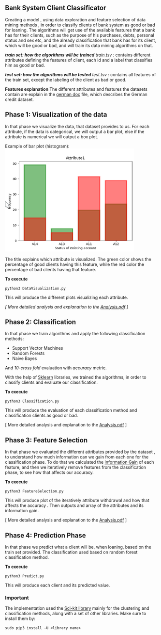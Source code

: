 ## Bank System Client Classificator
Creating a model , using data exploration and feature selection of data mining methods , in order to classify clients of bank system as good or bad for loaning.  The algorithms will get use of the available features that a bank has for their clients, such as the purpose of his purchases, debts, personal status and sex etc, and the already classification that bank has for its client, which will be good or bad, and will train its data mining algorithms on that.

 ***train set: how the algorithms will be trained*** 
*train.tsv :* contains different attributes defining the features of client, each id and a label that classifies him as good or bad.

 ***test set: how the algorithms will be tested*** 
 *test.tsv :* contains all features of the train set, except the labeling of the client as bad or good.

**Features explanation**
The different attributes and features the datasets contain are explain in the [german doc](https://github.com/VangelisGara/Bank-System-Client-Classificator/blob/master/german.doc) file, which describes the German credit dataset.

## Phase 1: Visualization of the data
In that phase we visualize the data, that dataset provides to us. For each attribute, if the data is categorical, we will output a bar plot, else if the attribute is numerical we will output a box plot.

Example of bar plot (histogram):
![Example of histogram](https://github.com/VangelisGara/Bank-System-Client-Classificator/blob/master/Images/Screenshot_20190808_160847.png)

The title explains which attribute is visualized. The green color shows the percentage of good clients having this feature, while the red color the percentage of bad clients having that feature.

**To execute**

    python3 DataVisualization.py
This will produce the different plots visualizing each attribute.

*[  More detailed analysis and explanation to the [Analysis.pdf](https://github.com/VangelisGara/Bank-System-Client-Classificator/blob/master/Analasis.pdf) ]*

## Phase 2: Classification
In that phase we train algorithms and apply the following classification methods:

 - Support Vector Machines
 - Random Forests
 - Naive Bayes
 
 And *10-cross fold* evaluation with *accuracy* metric.

With the help of [Sklearn](https://scikit-learn.org/stable/index.html) libraries, we trained the algorithms, in order to classify clients and evaluate our classification.

**To execute**

    python3 Classification.py
This will produce the evaluation of each classification method and classification clients as good or bad.

[  More detailed analysis and explanation to the [Analysis.pdf](https://github.com/VangelisGara/Bank-System-Client-Classificator/blob/master/Analasis.pdf) ]

## Phase 3:  Feature Selection
In that phase we evaluated the different attributes provided by the dataset , to understand how much information can we gain from each one for the classification phase.
To do that we calculated the [Information Gain](https://stackoverflow.com/questions/1859554/what-is-entropy-and-information-gain) of each feature, and then we iteratively remove features from the classification phase, to see how that affects our accuracy. 

**To execute**

    python3 FeatureSelection.py
This will produce plot of the iteratively attribute withdrawal and how that affects the accuracy . Then outputs and array of the attributes and its information gain.

[  More detailed analysis and explanation to the [Analysis.pdf](https://github.com/VangelisGara/Bank-System-Client-Classificator/blob/master/Analasis.pdf) ]

## Phase 4: Prediction Phase
In that phase we predict what a client will be, when loaning, based on the train set provided. The classification used based on random forest classification method.

**To execute**

    python3 Predict.py
    
This will produce each client and its predicted value.

### Important

The implementation used the [Sci-kit library](https://scikit-learn.org/stable/index.html) mainly for the clustering and classification methods, along with a set of other libraries. Make sure to install them by:

```
sudo pip3 install -U <library name>

```
